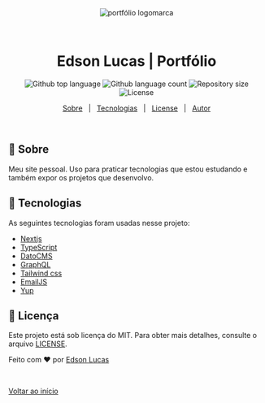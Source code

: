 <div align="center" id="top"> 
  <img src="https://www.datocms-assets.com/66381/1655646077-el.png" alt="portfólio logomarca" />

  &#xa0;

  <!-- <a href="https://new_portfolio.netlify.app">Demo</a> -->
</div>

<h1 align="center">Edson Lucas | Portfólio</h1>

<p align="center">
  <img alt="Github top language" src="https://img.shields.io/github/languages/top/EdsonLucasbd/edsonlucas_portfolio?color=56BEB8">

  <img alt="Github language count" src="https://img.shields.io/github/languages/count/EdsonLucasbd/edsonlucas_portfolio?color=56BEB8">

  <img alt="Repository size" src="https://img.shields.io/github/repo-size/EdsonLucasbd/edsonlucas_portfolio?color=56BEB8">

  <img alt="License" src="https://img.shields.io/github/license/EdsonLucasbd/edsonlucas_portfolio?color=56BEB8">

  <!-- <img alt="Github issues" src="https://img.shields.io/github/issues/EdsonLucasbd/edsonlucas_portfolio?color=56BEB8" /> -->

  <!-- <img alt="Github forks" src="https://img.shields.io/github/forks/EdsonLucasbd/edsonlucas_portfolio?color=56BEB8" /> -->

  <!-- <img alt="Github stars" src="https://img.shields.io/github/stars/EdsonLucasbd/edsonlucas_portfolio?color=56BEB8" /> -->
</p>


<p align="center">
  <a href="#dart-sobre">Sobre</a> &#xa0; | &#xa0; 
 <!-- <a href="#sparkles-funcionalidades">Funcionalidades</a> &#xa0; | &#xa0; -->
  <a href="#rocket-technologies">Tecnologias</a> &#xa0; | &#xa0;
  <a href="#memo-licença">License</a> &#xa0; | &#xa0;
  <a href="https://github.com/edsonlucasbd" target="_blank">Autor</a>
</p>

<br>

## :dart: Sobre ##

Meu site pessoal. 
Uso para praticar tecnologias que estou estudando e também expor os projetos que desenvolvo.

## :rocket: Tecnologias ##

As seguintes tecnologias foram usadas nesse projeto:

- [Nextjs](https://nextjs.org/)
- [TypeScript](https://www.typescriptlang.org/)
- [DatoCMS](https://www.datocms.com/)
- [GraphQL](https://graphql.org/)
- [Tailwind css](https://tailwindcss.com/)
- [EmailJS](https://www.emailjs.com/)
- [Yup](https://github.com/jquense/yup)


## :memo: Licença ##

Este projeto está sob licença do MIT. Para obter mais detalhes, consulte o arquivo [LICENSE](LICENSE).


Feito com :heart: por <a href="https://github.com/edsonlucasbd" target="_blank">Edson Lucas</a>

&#xa0;

<a href="#top">Voltar ao início</a>
